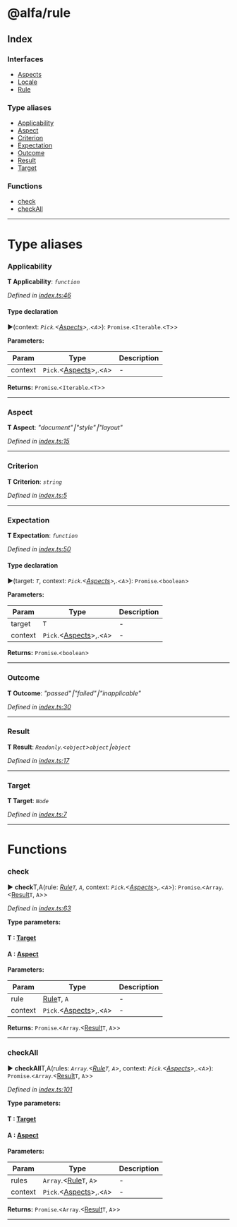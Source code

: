 # @alfa/rule

## Index

### Interfaces

* [Aspects](interfaces/aspects.md)
* [Locale](interfaces/locale.md)
* [Rule](interfaces/rule.md)

### Type aliases

* [Applicability](#applicability)
* [Aspect](#aspect)
* [Criterion](#criterion)
* [Expectation](#expectation)
* [Outcome](#outcome)
* [Result](#result)
* [Target](#target)

### Functions

* [check](#check)
* [checkAll](#checkall)

---

# Type aliases

<a id="applicability"></a>

### Applicability

**Τ Applicability**: _`function`_

_Defined in [index.ts:46](https://github.com/Siteimprove/alfa/blob/master/packages/rule/src/index.ts#L46)_

#### Type declaration

►(context: _`Pick`.<[Aspects](interfaces/aspects.md)>,.<`A`>_): `Promise`.<`Iterable`.<`T`>>

**Parameters:**

| Param   | Type                                             | Description |
| ------- | ------------------------------------------------ | ----------- |
| context | `Pick`.<[Aspects](interfaces/aspects.md)>,.<`A`> | -           |

**Returns:** `Promise`.<`Iterable`.<`T`>>

---

<a id="aspect"></a>

### Aspect

**Τ Aspect**: _"document"⎮"style"⎮"layout"_

_Defined in [index.ts:15](https://github.com/Siteimprove/alfa/blob/master/packages/rule/src/index.ts#L15)_

---

<a id="criterion"></a>

### Criterion

**Τ Criterion**: _`string`_

_Defined in [index.ts:5](https://github.com/Siteimprove/alfa/blob/master/packages/rule/src/index.ts#L5)_

---

<a id="expectation"></a>

### Expectation

**Τ Expectation**: _`function`_

_Defined in [index.ts:50](https://github.com/Siteimprove/alfa/blob/master/packages/rule/src/index.ts#L50)_

#### Type declaration

►(target: _`T`_, context: _`Pick`.<[Aspects](interfaces/aspects.md)>,.<`A`>_): `Promise`.<`boolean`>

**Parameters:**

| Param   | Type                                             | Description |
| ------- | ------------------------------------------------ | ----------- |
| target  | `T`                                              | -           |
| context | `Pick`.<[Aspects](interfaces/aspects.md)>,.<`A`> | -           |

**Returns:** `Promise`.<`boolean`>

---

<a id="outcome"></a>

### Outcome

**Τ Outcome**: _"passed"⎮"failed"⎮"inapplicable"_

_Defined in [index.ts:30](https://github.com/Siteimprove/alfa/blob/master/packages/rule/src/index.ts#L30)_

---

<a id="result"></a>

### Result

**Τ Result**: _`Readonly`.<`object`>`object`⎮`object`_

_Defined in [index.ts:17](https://github.com/Siteimprove/alfa/blob/master/packages/rule/src/index.ts#L17)_

---

<a id="target"></a>

### Target

**Τ Target**: _`Node`_

_Defined in [index.ts:7](https://github.com/Siteimprove/alfa/blob/master/packages/rule/src/index.ts#L7)_

---

# Functions

<a id="check"></a>

### check

► **check**T,A(rule: _[Rule](interfaces/rule.md)`T`, `A`_, context: _`Pick`.<[Aspects](interfaces/aspects.md)>,.<`A`>_): `Promise`.<`Array`.<[Result](#result)`T`, `A`>>

_Defined in [index.ts:63](https://github.com/Siteimprove/alfa/blob/master/packages/rule/src/index.ts#L63)_

**Type parameters:**

#### T : [Target](#target)

#### A : [Aspect](#aspect)

**Parameters:**

| Param   | Type                                             | Description |
| ------- | ------------------------------------------------ | ----------- |
| rule    | [Rule](interfaces/rule.md)`T`, `A`               | -           |
| context | `Pick`.<[Aspects](interfaces/aspects.md)>,.<`A`> | -           |

**Returns:** `Promise`.<`Array`.<[Result](#result)`T`, `A`>>

---

<a id="checkall"></a>

### checkAll

► **checkAll**T,A(rules: _`Array`.<[Rule](interfaces/rule.md)`T`, `A`>_, context: _`Pick`.<[Aspects](interfaces/aspects.md)>,.<`A`>_): `Promise`.<`Array`.<[Result](#result)`T`, `A`>>

_Defined in [index.ts:101](https://github.com/Siteimprove/alfa/blob/master/packages/rule/src/index.ts#L101)_

**Type parameters:**

#### T : [Target](#target)

#### A : [Aspect](#aspect)

**Parameters:**

| Param   | Type                                             | Description |
| ------- | ------------------------------------------------ | ----------- |
| rules   | `Array`.<[Rule](interfaces/rule.md)`T`, `A`>     | -           |
| context | `Pick`.<[Aspects](interfaces/aspects.md)>,.<`A`> | -           |

**Returns:** `Promise`.<`Array`.<[Result](#result)`T`, `A`>>

---
